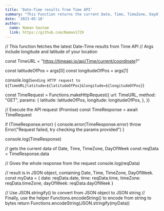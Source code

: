 ```yaml
---
title: 'Date-Time results from Time API'
summary: "This Function returns the current Date, Time, TimeZone, DayOfWeek. It uses the Time API. Parameters includes latitude and longitude of the area."
date: '2023-05-18'
author:
  name: Naman Gautam
  link: https://github.com/Naman1729
---
```

// This function fetches the latest Date-Time results from Time API
// Args include longitude and latitude of your location

const TimeURL = "https://timeapi.io/api/Time/current/coordinate?"

const latitudeOfPos = args[0]
const longitudeOfPos = args[1]

console.log(`Sending HTTP request to ${TimeURL}latitude=${latitudeOfPos}&longitude=${longitudeOfPos}`)

const TimeRequest = Functions.makeHttpRequest({
  url: TimeURL,
  method: "GET",
  params: {
    latitude: latitudeOfPos,
    longitude: longitudeOfPos,
  },
})

// Execute the API request (Promise)
const TimeResponse = await TimeRequest

if (TimeResponse.error) {
  console.error(TimeResponse.error)
  throw Error("Request failed, try checking the params provided")
}

console.log(TimeResponse)

// gets the current data of Date, Time, TimeZone, DayOfWeek
const reqData = TimeResponse.data

// Gives the whole response from the request
console.log(reqData)


// result is in JSON object, containing Date, Time, TimeZone, DayOfWeek.
const myData = {
  date: reqData.date,
  time: reqData.time,
  timeZone: reqData.timeZone,
  dayOfWeek: reqData.dayOfWeek
}

// Use JSON.stringify() to convert from JSON object to JSON string
// Finally, use the helper Functions.encodeString() to encode from string to bytes
return Functions.encodeString(JSON.stringify(myData))
